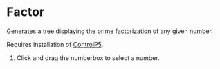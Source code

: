 Factor
======

Generates a tree displaying the prime factorization of any given number.

Requires installation of [ControlP5](https://github.com/sojamo/controlp5/releases).
1. Click and drag the numberbox to select a number.